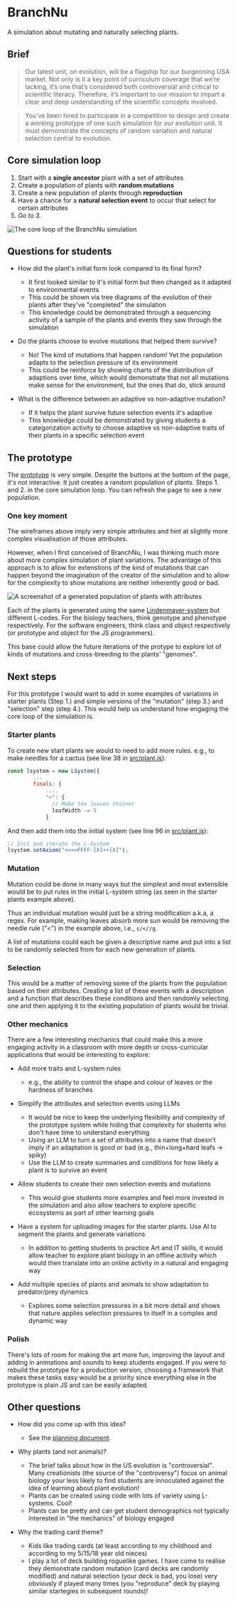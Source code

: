 # BranchNu

A simulation about mutating and naturally selecting plants.

## Brief

> Our latest unit, on evolution, will be a flagship for our burgeoning USA market. Not only is it a key point of curriculum coverage that we’re lacking, it’s one that’s considered both controversial and critical to scientific literacy. Therefore, it’s important to our mission to impart a clear and deep understanding of the scientific concepts involved.

> You’ve been hired to participate in a competition to design and create a working prototype of one such simulation for our evolution unit. It must demonstrate the concepts of random variation and natural selection central to evolution.

## Core simulation loop

1. Start with a **single ancestor** plant with a set of attributes
2. Create a population of plants with **random mutations**
3. Create a new population of plants through **reproduction**
4. Have a chance for a **natural selection event** to occur that select for certain attributes
5. _Go to 3._

![The core loop of the BranchNu simulation](images/BranchNu.png)

## Questions for students

- How did the plant's initial form look compared to its final form?

  - It first looked similar to it's initial form but then changed as it adapted to environmental events
  - This could be shown via tree diagrams of the evolution of their plants after they've "completed" the simulation
  - This knowledge could be demonstrated through a sequencing activity of a sample of the plants and events they saw through the simulation

- Do the plants choose to evolve mutations that helped them survive?

  - No! The kind of mutations that happen random! Yet the population adapts to the selection pressure of its environment
  - This could be reinforce by showing charts of the distribution of adaptions over time, which would demonstrate that not all mutations make sense for the environment, but the ones that do, stick around

- What is the difference between an adaptive vs non-adaptive mutation?
  - If it helps the plant survive future selection events it's adaptive
  - This knowledge could be demonstrated by giving students a categorization activity to choose adaptive vs non-adaptive traits of their plants in a specific selection event

## The prototype

The [prototype](https://wg8yxs-1234.csb.app/) is very simple. Despite the buttons at the bottom of the page, it's not interactive. It just creates a random population of plants. Steps 1. and 2. in the core simulation loop. You can refresh the page to see a new population.

### One key moment

The wireframes above imply very simple attributes and hint at slightly more complex visualisation of those attributes.

However, when I first conceived of BranchNu, I was thinking much more about more complex simulation of plant variations. The advantage of this approach is to allow for extenstions of the kind of mutations that can happen beyond the imagination of the creator of the simulation and to allow for the complexity to show mutations are neither inherently good or bad.

![A screenshot of a generated population of plants with attributes](images/screenshot.png)

Each of the plants is generated using the same [Lindenmayer-system](https://en.wikipedia.org/wiki/L-system) but different L-codes. For the biology teachers, think genotype and phenotype respectively. For the software engineers, think class and object respectively (or prototype and object for the JS programmers).

This base could allow the future iterations of the protype to explore lot of kinds of mutations and cross-breeding to the plants' "genomes".

## Next steps

For this prototype I would want to add in some examples of variations in starter plants (Step 1.) and simple versions of the "mutation" (step 3.) and "selection" step (step 4.). This would help us understand how engaging the core loop of the simulation is.

### Starter plants

To create new start plants we would to need to add more rules. e.g., to make needles for a cactus (see line 38 in [src/plant.js](src/plant.js)):

```javascript
const lsystem = new LSystem({
        ...
        finals: {
            ....
            "<": {
              // Make the leaves thinner
              leafWidth -= 5
            }
```

And then add them into the initial system (see line 96 in [src/plant.js](src/plant.js)):

```javascript
// Init and iterate the L-System
lsystem.setAxiom("<<<<FFFF-[X]++[X]");
```

### Mutation

Mutation could be done in many ways but the simplest and most extensible would be to put rules in the initial L-system string (as seen in the starter plants example above).

Thus an individual mutation would just be a string modification a.k.a, a regex. For example, making leaves absorb more sun would be removing the needle rule ("<") in the example above, i.e., `s/<//g`.

A list of mutations could each be given a descriptive name and put into a list to be randomly selected from for each new generation of plants.

### Selection

This would be a matter of removing some of the plants from the population based on their attributes. Creating a list of these events with a description and a function that describes these conditions and then randomly selecting one and then applying it to the existing population of plants would be trivial.

### Other mechanics

There are a few interesting mechanics that could make this a more engaging activity in a classroom with more depth or cross-curricular applications that would be interesting to explore:

- Add more traits and L-system rules

  - e.g., the ability to control the shape and colour of leaves or the hardness of branches

- Simplify the attributes and selection events using LLMs

  - It would be nice to keep the underlying flexibility and complexity of the prototype system while hiding that complexity for students who don't have time to understand everything
  - Using an LLM to turn a set of attributes into a name that doesn't imply if an adaptation is good or bad (e.g., thin+long+hard leafs -> spiky)
  - Use the LLM to create summaries and conditions for how likely a plant is to survive an event

- Allow students to create their own selection events and mutations

  - This would give students more examples and feel more invested in the simulation and also allow teachers to explore specific ecosystems as part of other learning goals

- Have a system for uploading images for the starter plants. Use AI to segment the plants and generate variations

  - In addition to getting students to practice Art and IT skills, it would allow teacher to explore plant biology in an offline activity which would then translate into an online activity in a natural and engaging way

- Add multiple species of plants and animals to show adaptation to predator/prey dynamics
  - Explores some selection pressures in a bit more detail and shows that nature applies selection pressures to itself in a complex and dynamic way

### Polish

There's lots of room for making the art more fun, improving the layout and adding in animations and sounds to keep students engaged. If you were to rebuild the prototype for a production version, choosing a framework that makes these tasks easy would be a priority since everything else in the prototype is plain JS and can be easily adapted.

## Other questions

- How did you come up with this idea?

  - See the [planning document](PLANNING.md).

- Why plants (and not animals)?

  - The brief talks about how in the US evolution is "controversial". Many creationists (the source of the "controversy") focus on animal biology your less likely to find students are innoculated against the idea of learning about plant evolution!
  - Plants can be created using code with lots of variety using L-systems. Cool!
  - Plants can be pretty and can get student demographics not typically interested in "the mechanics" of biology engaged

- Why the trading card theme?
  - Kids like trading cards (at least according to my childhood and according to my 5/15/18 year old nieces)
  - I play a lot of deck building roguelike games. I have come to realise they demonstrate random mutation (card decks are randomly modified) and natural selection (your deck is bad, you lose) very obviously if played many times (you "reproduce" deck by playing similar startegies in subsequent rounds)!
